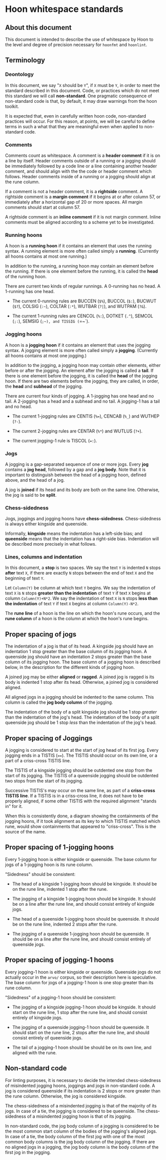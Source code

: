 # Hoon whitespace standards

## About this document

This document is intended to describe the use of whitespace by
Hoon to the level and degree of precision
necessary for `hoonfmt` and `hoonlint`.

## Terminology

### Deontology

In this document, we say "`X` should be `Y`",
if `X` must be `Y`, in order to meet the standard described
in this document.
Code, or practices which do not meet this standard we
will call **non-standard**.
One pragmatic consequence of non-standard code
is that,
by default, it may draw warnings from the hoon toolkit.

It is expected that, even in carefully written hoon code,
non-standard practices will occur.
For this reason, at points,
we will be careful to define
terms in such a what that they are meaningful even
when applied to non-standard code.

### Comments

Comments count as whitespace.
A comment is a **header comment** if it is on a line
by itself.
Header comments outside of a running or a jogging
should be immediately followed by a code line or
a line containing another header comment,
and should align with the the code or header comment
which follows.
Header comments inside of a running or a jogging should
align at the rune column.

If a comment is not a header
comment, it is a **rightside** comment.
A rightside comment is
a **margin comment** if it begins at or after column 57,
or immediately after a horizontal gap of 20 or more spaces.
All margin comments should start at column 57.

A rightside comment is an **inline comment** if it is not margin comment.
Inline comments must be aligned according to a scheme yet to be
investigated.

### Running hoons

A hoon is a **running hoon** if it contains an element that
uses the running syntax.
A running element is more often called simply a **running**.
(Currently all hoons contains at most one running.)

In addition to the running, a running hoon may contain
an element before the running.
If there is one element before the running, it
is called the **head** of the running hoon.

There are current two kinds of regular runnings.
A 0-running has no head.
A 1-running has one head.

* The current 0-running rules are
BUCCEN (`$%`),
BUCCOL (`$:`),
BUCWUT (`$?`),
COLSIG (`:~`),
COLTAR (`:*`),
WUTBAR (`?|`),
and
WUTPAM (`?&`).

* The current 1-running rules are
CENCOL (`%:`),
DOTKET (`.^`),
SEMCOL (`;:`),
SEMSIG (`;~),
and
TISSIG (`=~`).

### Jogging hoons

A hoon is a **jogging hoon** if it contains an element that
uses the jogging syntax.
A jogging element is more often called simply a **jogging**.
(Currently all hoons contains at most one jogging.)

In addition to the jogging, a jogging hoon may contain
other elements, either before or after the jogging.
An element after the jogging is called a **tail**.
If there is one element before the jogging, it
is called the **head** of the jogging hoon.
If there are two elements before the jogging, they
are called, in order, the **head** and **subhead** of
the jogging.

There are current four kinds of jogging.
A 1-jogging has one head and no tail.
A 2-jogging has a head and a subhead and no tail.
A jogging-1 has a tail and no head.

* The current 1-jogging rules are CENTIS (`%=`), CENCAB (`%_`) and WUTHEP (`?-`).

* The current 2-jogging rules are CENTAR (`%*`) and WUTLUS (`?+`).

* The current jogging-1 rule is TISCOL (`=:`).

### Jogs

A jogging is a gap-separated sequence of one or more jogs.
Every **jog** contains a **jog head**, followed by a gap and a **jog body**.
Note that it is important to distinguish between the head of a jogging
hoon, defined above, and the head of a jog.

A jog is **joined** if its head and its body are both on the same line.
Otherwise, the jog is said to be **split**.

### Chess-sidedness

Jogs, joggings and jogging hoons have **chess-sidedness**.
Chess-sidedness is always either kingside and queenside.

Informally, **kingside** means the indentation has a left-side bias;
and **queenside** means that the indentation has a right-side bias.
Indentation will be described more precisely in what follows.

### Lines, columns and indentation

In this document, a **stop** is two spaces.
We say the text `Y` is indented `N` stops **after** text `X`,
if there are exactly `N` stops between the end of text `X`
and the beginning of text `Y`.

Let `Column(Y)` be column at which text `Y` begins.
We say the indentation of text `X` is `N` stops **greater than the indentation**
of text `Y` if text `X` begins at column `Column(Y)+N*2`.
We say the indentation of text `X` is `N` stops **less than the indentation**
of text `Y` if text `X` begins at column `Column(Y)-N*2`.

The **rune line** of a hoon is the line on which the hoon's rune occurs,
and the **rune column** of a hoon
is the column at which the hoon's rune begins.

## Proper spacing of jogs

The indentation of a jog is that of its head.
A kingside jog should have an indentation 1 stop greater than
the base column of its jogging hoon.
A queenside jog should have an indentation 2 stops greater than
the base column of its jogging hoon.
The base column of a jogging hoon is described below,
in the description for the different kinds of jogging hoon.

A joined jog may be either **aligned** or **ragged**.
A joined jog is ragged is its body is indented 1 stop after
its head.
Otherwise, a joined jog is considered aligned.

All aligned jogs in a jogging should be indented to the
same column.
This column is called the **jog body column** of the jogging.

The indentation of the body of a split kingside jog
should be 1 stop *greater* than the indentation of the jog's head.
The indentation of the body of a split queenside jog
should be 1 stop *less* than the indentation of the jog's head.

## Proper spacing of Joggings

A jogging is considered to start at the start of jog head
of its first jog.
Every jogging ends in a TISTIS (`==`).
The TISTIS should occur on its own line, or a part of a criss-cross
TISTIS line.

The TISTIS of a kingside jogging should be outdented one stop
from the start of its jogging.
The TISTIS of a queenside jogging should be outdented two stops
from the start of its jogging.

Successive TISTIS's may occur on the same line,
as part of a **criss-cross TISTIS line**.
If a TISTIS is in a criss-cross line, it does not have to
be properly aligned, if some other TISTIS with the required alignment
"stands in" for it.

When this is consistently done,
a diagram showing
the containments of the jogging hoons,
if it took alignment as its key to which TISTIS matched which rune,
would show containments that appeared to "criss-cross".
This is the source of the name.

## Proper spacing of 1-jogging hoons

Every 1-jogging hoon is either kingside or queenside.
The base column for jogs of a 1-jogging hoon is its rune column.

"Sidedness" should be consistent:

* The head of a kingside 1-jogging hoon should be kingside.
It should be on the rune line,
indented 1 stop after the rune.

* The jogging of a kingside 1-jogging hoon should be kingside.
It should be on a line after the rune line,
and should consist entirely of kingside jogs.

* The head of a queenside 1-jogging hoon should be queenside.
It should be on the rune line,
indented 2 stops after the rune.

* The jogging of a queenside 1-jogging hoon should be queenside.
It should be on a line after the rune line,
and should consist entirely of queenside jogs.

## Proper spacing of jogging-1 hoons

Every jogging-1 hoon is either kingside or queenside.
Queenside jogs do not actually occur in the `arvo/` corpus,
so their description here is speculative.
The base column for jogs of a jogging-1 hoon is one stop greater than its rune column.

"Sidedness" of a jogging-1 hoon should be consistent:

* The jogging of a kingside jogging-1 hoon should be kingside.
It should start on the rune line,
1 stop after the rune line,
and should consist entirely of kingside jogs.

* The jogging of a queenside jogging-1 hoon should be queenside.
It should start on the rune line,
2 stops after the rune line,
and should consist entirely of queenside jogs.

* The tail of a jogging-1 hoon should be
should be on its own line,
and aligned with the rune.

## Non-standard code

For linting purposes, it is necessary to decide the intended
chess-sidedness of misindented jogging hoons, joggings and jogs
in non-standard code.
A jog is considered queenside if its indentation is 2 stops or more
greater than the rune column.
Otherwise, the jog is considered kingside.

The chess-sidedness of a misindented jogging is that of the majority
of its jogs.
In case of a tie, the jogging is considered to be queenside.
The chess-sidedness of a misindented jogging hoon is that of its
jogging.

In non-standard code,
the jog body column of a jogging is considered to be the most common start column
of the bodies of the jogging's aligned jogs.
In case of a tie, the body column of the first jog with one of the most common
body columns is the jog body column of the jogging.
If there are no aligned jogs in a jogging,
the jog body column is the body column of the first jog in the jogging.

